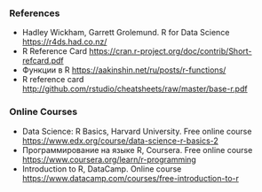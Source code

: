 ### References

- Hadley Wickham, Garrett Grolemund. R for Data Science https://r4ds.had.co.nz/
- R Reference Card https://cran.r-project.org/doc/contrib/Short-refcard.pdf
- Функции в R https://aakinshin.net/ru/posts/r-functions/
- R reference card http://github.com/rstudio/cheatsheets/raw/master/base-r.pdf


### Online Courses

- Data Science: R Basics, Harvard University. Free online course https://www.edx.org/course/data-science-r-basics-2
- Программирование на языке R, Coursera. Free online course https://www.coursera.org/learn/r-programming
- Introduction to R, DataCamp. Online course https://www.datacamp.com/courses/free-introduction-to-r
